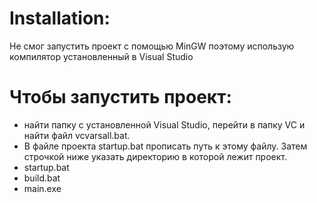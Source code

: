 # Installation:
Не смог запустить проект с помощью MinGW поэтому использую компилятор установленный в Visual Studio

# Чтобы запустить проект:
* найти папку с установленной Visual Studio, перейти в папку VC и найти файл vcvarsall.bat. 
* В файле проекта startup.bat прописать путь к этому файлу. Затем строчкой ниже указать директорию в которой лежит проект. 
* startup.bat
* build.bat
* main.exe

